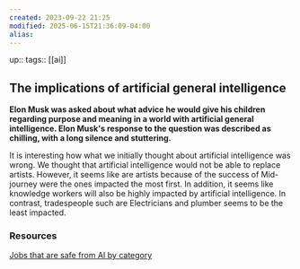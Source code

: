 ```yaml
---
created: 2023-09-22 21:25
modified: 2025-06-15T21:36:09-04:00
alias: 
---
```

up::
tags:: [[ai]]
## The implications of artificial general intelligence

**Elon Musk was asked about what advice he would give his children regarding purpose and meaning in a world with artificial general intelligence. Elon Musk's response to the question was described as chilling, with a long silence and stuttering.**

It is interesting how what we initially thought about artificial intelligence was wrong. We thought that artificial intelligence would not be able to replace artists. However, it seems like are artists because of the success of Mid-journey were the ones impacted the most first. In addition, it seems like knowledge workers will also be highly impacted by artificial intelligence. In contrast, tradespeople such are Electricians and plumber seems to be the least impacted.


### Resources
[Jobs that are safe from AI by category](https://jobsthataresafefromai.com/categories)
